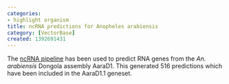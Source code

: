 ```yaml
---
categories:
- highlight organism
title: ncRNA predictions for Anopheles arabiensis
category: [VectorBase]
created: 1392691431
---
```

The <a href="/info/genome/genebuild/ncrna.html">ncRNA pipeline</a> has been used to predict RNA genes from the <em>An. arabiensis</em> Dongola assembly AaraD1. This generated 516 predictions which have been included in the AaraD1.1 geneset.
